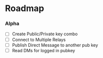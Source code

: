 # Roadmap

### Alpha 

- [ ] Create Public/Private key combo
- [ ] Connect to Multiple Relays
- [ ] Publish Direct Message to another pub key
- [ ] Read DMs for logged in pubkey
